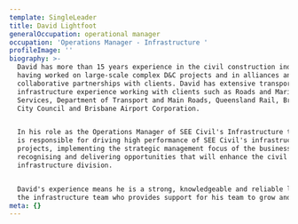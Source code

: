 ```yaml
---
template: SingleLeader
title: David Lightfoot
generalOccupation: operational manager
occupation: 'Operations Manager - Infrastructure '
profileImage: ''
biography: >-
  David has more than 15 years experience in the civil construction industry
  having worked on large-scale complex D&C projects and in alliances and
  collaborative partnerships with clients. David has extensive transport
  infrastructure experience working with clients such as Roads and Maritime
  Services, Department of Transport and Main Roads, Queensland Rail, Brisbane
  City Council and Brisbane Airport Corporation. 


  In his role as the Operations Manager of SEE Civil's Infrastructure team David
  is responsible for driving high performance of SEE Civil's infrastructure
  projects, implementing the strategic management focus of the business and
  recognising and delivering opportunities that will enhance the civil
  infrastructure division. 


  David's experience means he is a strong, knowledgeable and reliable leader for
  the infrastructure team who provides support for his team to grow and improve.
meta: {}
---
```


